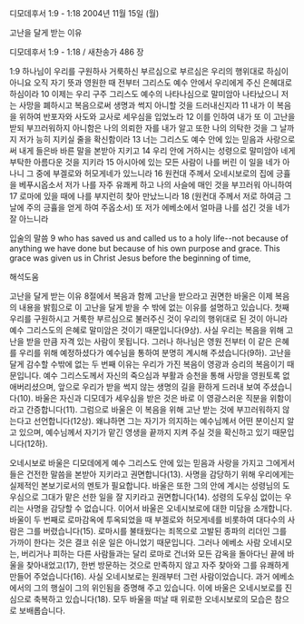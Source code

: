 디모데후서 1:9 - 1:18 
2004년 11월 15일 (월)

고난을 달게 받는 이유



디모데후서 1:9 - 1:18 / 새찬송가 486 장


1:9 하나님이 우리를 구원하사 거룩하신 부르심으로 부르심은 우리의 행위대로 하심이 아니요 오직 자기 뜻과 영원한 때 전부터 그리스도 예수 안에서 우리에게 주신 은혜대로 하심이라 10 이제는 우리 구주 그리스도 예수의 나타나심으로 말미암아 나타났으니 저는 사망을 폐하시고 복음으로써 생명과 썩지 아니할 것을 드러내신지라 11 내가 이 복음을 위하여 반포자와 사도와 교사로 세우심을 입었노라 12 이를 인하여 내가 또 이 고난을 받되 부끄러워하지 아니함은 나의 의뢰한 자를 내가 알고 또한 나의 의탁한 것을 그 날까지 저가 능히 지키실 줄을 확신함이라 13 너는 그리스도 예수 안에 있는 믿음과 사랑으로써 내게 들은바 바른 말을 본받아 지키고 14 우리 안에 거하시는 성령으로 말미암아 네게 부탁한 아름다운 것을 지키라 15 아시아에 있는 모든 사람이 나를 버린 이 일을 네가 아나니 그 중에 부겔로와 허모게네가 있느니라 16 원컨대 주께서 오네시보로의 집에 긍휼을 베푸시옵소서 저가 나를 자주 유쾌케 하고 나의 사슬에 매인 것을 부끄러워 아니하여 17 로마에 있을 때에 나를 부지런히 찾아 만났느니라 18 (원컨대 주께서 저로 하여금 그날에 주의 긍휼을 얻게 하여 주옵소서) 또 저가 에베소에서 얼마큼 나를 섬긴 것을 네가 잘 아느니라 

입술의 말씀
9 who has saved us and called us to a holy life--not because of anything we have done but because of his own purpose and grace. This grace was given us in Christ Jesus before the beginning of time,

해석도움





고난을 달게 받는 이유
8절에서 복음과 함께 고난을 받으라고 권면한 바울은 이제 복음의 내용을 밝힘으로 이 고난을 달게 받을 수 밖에 없는 이유를 설명하고 있습니다. 첫째 우리를 구원하시고 거룩한 부르심으로 불러주신 것이 우리의 행위대로 된 것이 아니라 예수 그리스도의 은혜로 말미암은 것이기 때문입니다(9상). 사실 우리는 복음을 위해 고난을 받을 만큼 자격 있는 사람이 못됩니다. 그러나 하나님은 영원 전부터 이 같은 은혜를 우리를 위해 예정하셨다가 예수님을 통하여 분명히 계시해 주셨습니다(9하). 고난을 달게 감수할 수밖에 없는 두 번째 이유는 우리가 가진 복음이 영광과 승리의 복음이기 때문입니다. 예수 그리스도께서 자신의 죽으심과 부활과 승천을 통해 사망을 영원토록 없애버리셨으며, 앞으로 우리가 받을 썩지 않는 생명의 길을 환하게 드러내 보여 주셨습니다(10). 바울은 자신과 디모데가 세우심을 받은 것은 바로 이 영광스러운 직분을 위함이라고 간증합니다(11). 그럼으로 바울은 이 복음을 위해 고난 받는 것에 부끄러워하지 않는다고 선언합니다(12상). 왜냐하면 그는 자기가 의지하는 예수님께서 어떤 분이신지 알고 있으며, 예수님께서 자기가 맡긴 영생을 끝까지 지켜 주실 것을 확신하고 있기 때문입니다(12하).   

오네시보로
바울은 디모데에게 예수 그리스도 안에 있는 믿음과 사랑을 가지고 그에게서 들은 건전한 말씀을 본받아 지키라고 권면합니다(13). 사명을 감당하기 위해 우리에게는 실제적인 본보기로서의 멘토가 필요합니다. 바울은 또한 그의 안에 계시는 성령님의 도우심으로 그대가 맡은 선한 일을 잘 지키라고 권면합니다(14). 성령의 도우심 없이는 우리는 사명을 감당할 수 없습니다. 이어서 바울은 오네시보로에 대한 미담을 소개합니다. 바울이 두 번째로 로마감옥에 투옥되었을 때 부겔로와 허모게네를 비롯하여 대다수의 사람은 그를 버렸습니다(15). 로마시를 불태웠다는 죄목으로 고발된 종파의 리더인 그를 가까이 한다는 것은 결코 쉬운 일은 아니었기 때문입니다. 그러나 에베소 사람 오네시모는, 버리거나 피하는 다른 사람들과는 달리 로마로 건너와 모든 감옥을 돌아다닌 끝에 바울을 찾아내었고(17), 한번 방문하는 것으로 만족하지 않고 자주 찾아와 그를 유쾌하게 만들어 주었습니다(16). 사실 오네시보로는 원래부터 그런 사람이었습니다. 과거 에베소에서의 그의 행실이 그의 위인됨을 증명해 주고 있습니다. 이에 바울은 오네시보로를 진심으로 축복하고 있습니다(18). 모두 바울을 떠날 때 위로한 오네시보로의 모습은 참으로 보배롭습니다.